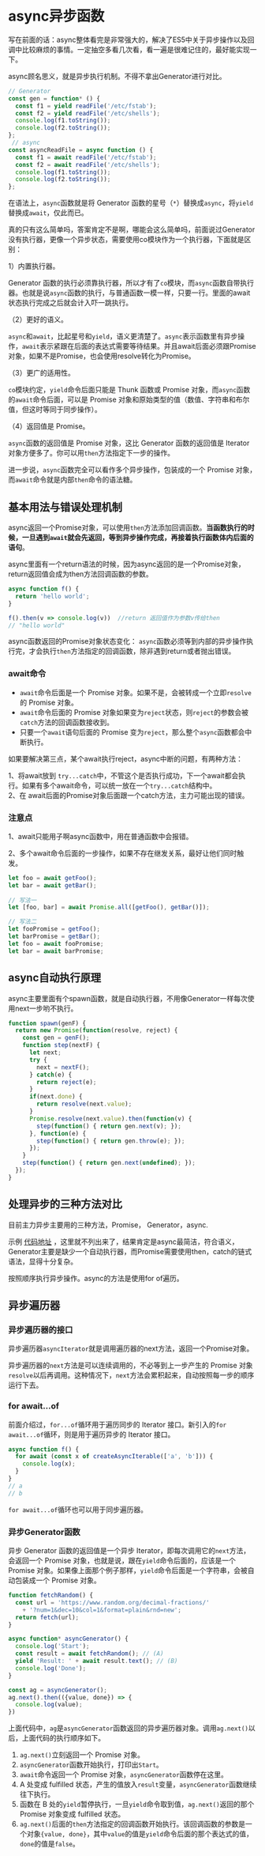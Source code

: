 # async异步函数

写在前面的话：async整体看完是非常强大的，解决了ES5中关于异步操作以及回调中比较麻烦的事情。一定抽空多看几次看，看一遍是很难记住的，最好能实现一下。

async顾名思义，就是异步执行机制。不得不拿出Generator进行对比。

```javascript
// Generator
const gen = function* () {
  const f1 = yield readFile('/etc/fstab');
  const f2 = yield readFile('/etc/shells');
  console.log(f1.toString());
  console.log(f2.toString());
};
 // async
const asyncReadFile = async function () {
  const f1 = await readFile('/etc/fstab');
  const f2 = await readFile('/etc/shells');
  console.log(f1.toString());
  console.log(f2.toString());
};
```

在语法上，`async`函数就是将 Generator 函数的星号（`*`）替换成`async`，将`yield`替换成`await`，仅此而已。

真的只有这么简单吗，答案肯定不是啊，哪能会这么简单吗，前面说过Generator没有执行器，更像一个异步状态，需要使用co模块作为一个执行器，下面就是区别：

1）内置执行器。

Generator 函数的执行必须靠执行器，所以才有了`co`模块，而`async`函数自带执行器。也就是说`async`函数的执行，与普通函数一模一样，只要一行。里面的await状态执行完成之后就会计入吓一跳执行。

（2）更好的语义。

`async`和`await`，比起星号和`yield`，语义更清楚了。`async`表示函数里有异步操作，`await`表示紧跟在后面的表达式需要等待结果。并且await后面必须跟Promise对象，如果不是Promise，也会使用resolve转化为Promise。

（3）更广的适用性。

`co`模块约定，`yield`命令后面只能是 Thunk 函数或 Promise 对象，而`async`函数的`await`命令后面，可以是 Promise 对象和原始类型的值（数值、字符串和布尔值，但这时等同于同步操作）。

（4）返回值是 Promise。

`async`函数的返回值是 Promise 对象，这比 Generator 函数的返回值是 Iterator 对象方便多了。你可以用`then`方法指定下一步的操作。

进一步说，`async`函数完全可以看作多个异步操作，包装成的一个 Promise 对象，而`await`命令就是内部`then`命令的语法糖。


## 基本用法与错误处理机制
async返回一个Promise对象，可以使用`then`方法添加回调函数。**当函数执行的时候，一旦遇到`await`就会先返回，等到异步操作完成，再接着执行函数体内后面的语句**。

async里面有一个return语法的时候，因为async返回的是一个Promise对象，return返回值会成为then方法回调函数的参数。
```javascript
async function f() {
  return 'hello world';
}

f().then(v => console.log(v))  //return 返回值作为参数v传给then
// "hello world"
```
async函数返回的Promise对象状态变化：
`async`函数必须等到内部的异步操作执行完，才会执行`then`方法指定的回调函数，除非遇到return或者抛出错误。


### await命令

* `await`命令后面是一个 Promise 对象。如果不是，会被转成一个立即`resolve`的 Promise 对象。
* `await`命令后面的 Promise 对象如果变为`reject`状态，则`reject`的参数会被`catch`方法的回调函数接收到。
* 只要一个`await`语句后面的 Promise 变为`reject`，那么整个`async`函数都会中断执行。

如果要解决第三点，某个await执行reject，async中断的问题，有两种方法：

1、将await放到 `try...catch`中，不管这个是否执行成功，下一个await都会执行。如果有多个await命令，可以统一放在一个`try...catch`结构中。  
2、在 await后面的Promise对象后面跟一个catch方法，主力可能出现的错误。

### 注意点
1、await只能用子啊async函数中，用在普通函数中会报错。

2、多个await命令后面的一步操作，如果不存在继发关系，最好让他们同时触发。
```javascript
let foo = await getFoo();
let bar = await getBar();
 
// 写法一
let [foo, bar] = await Promise.all([getFoo(), getBar()]);

// 写法二
let fooPromise = getFoo();
let barPromise = getBar();
let foo = await fooPromise;
let bar = await barPromise;
```

## async自动执行原理
async主要里面有个spawn函数，就是自动执行器，不用像Generator一样每次使用next一步哟不执行。

```javascript
function spawn(genF) {
  return new Promise(function(resolve, reject) {
    const gen = genF();
    function step(nextF) {
      let next;
      try {
        next = nextF();
      } catch(e) {
        return reject(e);
      }
      if(next.done) {
        return resolve(next.value);
      }
      Promise.resolve(next.value).then(function(v) {
        step(function() { return gen.next(v); });
      }, function(e) {
        step(function() { return gen.throw(e); });
      });
    }
    step(function() { return gen.next(undefined); });
  });
}
```

## 处理异步的三种方法对比
目前主力异步主要用的三种方法，Promise， Generator，async.

示例 [代码地址](http://es6.ruanyifeng.com/#docs/async) ，这里就不列出来了，结果肯定是async最简洁，符合语义，Generator主要是缺少一个自动执行器，而Promise需要使用then，catch的链式语法，显得十分复杂。

按照顺序执行异步操作。async的方法是使用for of遍历。


## 异步遍历器

### 异步遍历器的接口
异步遍历器`asyncIterator`就是调用遍历器的next方法，返回一个Promise对象。

异步遍历器的`next`方法是可以连续调用的，不必等到上一步产生的 Promise 对象`resolve`以后再调用。这种情况下，`next`方法会累积起来，自动按照每一步的顺序运行下去。

### for await...of

前面介绍过，`for...of`循环用于遍历同步的 Iterator 接口。新引入的`for await...of`循环，则是用于遍历异步的 Iterator 接口。

```javascript
async function f() {
  for await (const x of createAsyncIterable(['a', 'b'])) {
    console.log(x);
  }
}
// a
// b
```
`for await...of`循环也可以用于同步遍历器。

### 异步Generator函数


异步 Generator 函数的返回值是一个异步 Iterator，即每次调用它的`next`方法，会返回一个 Promise 对象，也就是说，跟在`yield`命令后面的，应该是一个 Promise 对象。如果像上面那个例子那样，`yield`命令后面是一个字符串，会被自动包装成一个 Promise 对象。

```javascript
function fetchRandom() {
  const url = 'https://www.random.org/decimal-fractions/'
    + '?num=1&dec=10&col=1&format=plain&rnd=new';
  return fetch(url);
}

async function* asyncGenerator() {
  console.log('Start');
  const result = await fetchRandom(); // (A)
  yield 'Result: ' + await result.text(); // (B)
  console.log('Done');
}

const ag = asyncGenerator();
ag.next().then(({value, done}) => {
  console.log(value);
})
```

上面代码中，`ag`是`asyncGenerator`函数返回的异步遍历器对象。调用`ag.next()`以后，上面代码的执行顺序如下。
1. `ag.next()`立刻返回一个 Promise 对象。
2. `asyncGenerator`函数开始执行，打印出`Start`。
3. `await`命令返回一个 Promise 对象，`asyncGenerator`函数停在这里。
4. A 处变成 fulfilled 状态，产生的值放入`result`变量，`asyncGenerator`函数继续往下执行。
5. 函数在 B 处的`yield`暂停执行，一旦`yield`命令取到值，`ag.next()`返回的那个 Promise 对象变成 fulfilled 状态。
6. `ag.next()`后面的`then`方法指定的回调函数开始执行。该回调函数的参数是一个对象`{value, done}`，其中`value`的值是`yield`命令后面的那个表达式的值，`done`的值是`false`。





























